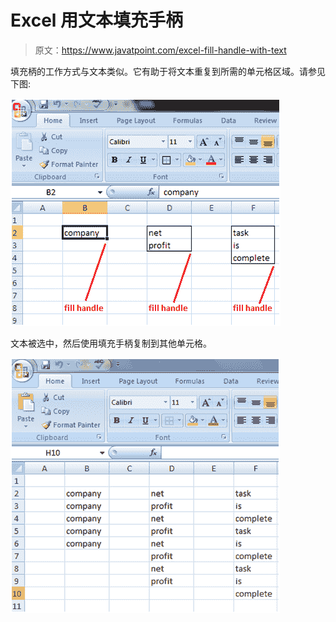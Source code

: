 # Excel 用文本填充手柄

> 原文：<https://www.javatpoint.com/excel-fill-handle-with-text>

填充柄的工作方式与文本类似。它有助于将文本重复到所需的单元格区域。请参见下图:

![Fill Handle with text in Excel](img/36f2b525d8433ad0f622235f17cc6085.png)

文本被选中，然后使用填充手柄复制到其他单元格。

![Fill Handle with text in Excel 2](img/d622e1cd142d69a1b2b4db20379eb719.png)
